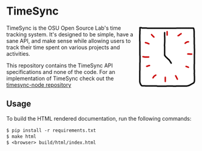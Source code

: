 TimeSync
========

<img align="right" style="padding: 5px;" src="/source/_static/timesync.png?raw=true" />

TimeSync is the OSU Open Source Lab's time tracking system. It's designed to be
simple, have a sane API, and make sense while allowing users to track their
time spent on various projects and activities.

This repository contains the TimeSync API specifications and none of the
code. For an implementation of TimeSync check out the
[timesync-node repository](https://github.com/osuosl/timesync-node)

Usage
-----

To build the HTML rendered documentation, run the following commands:

```
$ pip install -r requirements.txt
$ make html
$ <browser> build/html/index.html
```
